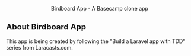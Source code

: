 <p align="center">Birdboard App - A Basecamp clone app</p>

## About Birdboard App

This app is being created by following the "Build a Laravel app with TDD" series from Laracasts.com.
